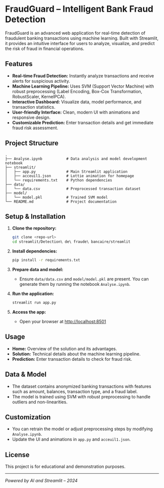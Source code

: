 # FraudGuard – Intelligent Bank Fraud Detection

FraudGuard is an advanced web application for real-time detection of fraudulent banking transactions using machine learning. Built with Streamlit, it provides an intuitive interface for users to analyze, visualize, and predict the risk of fraud in financial operations.

## Features

- **Real-time Fraud Detection:** Instantly analyze transactions and receive alerts for suspicious activity.
- **Machine Learning Pipeline:** Uses SVM (Support Vector Machine) with robust preprocessing (Label Encoding, Box-Cox Transformation, RobustScaler, KernelPCA).
- **Interactive Dashboard:** Visualize data, model performance, and transaction statistics.
- **User-friendly Interface:** Clean, modern UI with animations and responsive design.
- **Customizable Prediction:** Enter transaction details and get immediate fraud risk assessment.

## Project Structure

```
.
├── Analyse.ipynb           # Data analysis and model development notebook
├── streamlit/
│   ├── app.py              # Main Streamlit application
│   ├── acceuil1.json       # Lottie animation for homepage
│   └── requirements.txt    # Python dependencies
├── data/
│   └── data.csv            # Preprocessed transaction dataset
├── model/
│   └── model.pkl           # Trained SVM model
└── README.md               # Project documentation
```

## Setup & Installation

1. **Clone the repository:**
   ```bash
   git clone <repo-url>
   cd streamlit/Detection\ de\ fraude\ bancaire/streamlit
   ```

2. **Install dependencies:**
   ```bash
   pip install -r requirements.txt
   ```

3. **Prepare data and model:**
   - Ensure `data/data.csv` and `model/model.pkl` are present. You can generate them by running the notebook `Analyse.ipynb`.

4. **Run the application:**
   ```bash
   streamlit run app.py
   ```

5. **Access the app:**
   - Open your browser at [http://localhost:8501](http://localhost:8501)

## Usage

- **Home:** Overview of the solution and its advantages.
- **Solution:** Technical details about the machine learning pipeline.
- **Prediction:** Enter transaction details to check for fraud risk.

## Data & Model

- The dataset contains anonymized banking transactions with features such as amount, balances, transaction type, and a fraud label.
- The model is trained using SVM with robust preprocessing to handle outliers and non-linearities.

## Customization

- You can retrain the model or adjust preprocessing steps by modifying `Analyse.ipynb`.
- Update the UI and animations in `app.py` and `acceuil1.json`.

## License

This project is for educational and demonstration purposes.

---

*Powered by AI and Streamlit – 2024*
